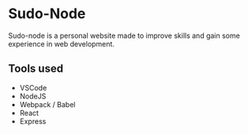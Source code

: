 # Sudo-Node

Sudo-node is a personal website made to improve skills and gain some experience in web development.

## Tools used

- VSCode
- NodeJS
- Webpack / Babel
- React
- Express
